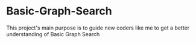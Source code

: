 # Basic-Graph-Search
This project's main purpose is to guide new coders like me to get a better understanding of Basic Graph Search

